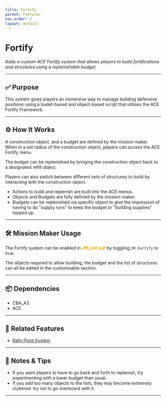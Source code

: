 ```yaml
---
title: Fortify         
parent: Features
nav_order: 2
layout: default
---
```


# Fortify

*Adds a custom ACE Fortify system that allows players to build fortifications and structures using a replenishable budget.*

---

## ✅ Purpose

This system gives players an immersive way to manage building defensive positions using a budet-based and object-based script that utilises the ACE Fortify Framework.


---

## ⚙️ How It Works

A construction object, and a budget are defined by the mission maker. When in a set radius of the construction object, players can access the ACE Fortify menu.

The budget can be replenished by bringing the construction object back to a designated refill object.

Players can also switch between different sets of structures to build by interacting with the construction object.

- Actions to build and replenish are built into the ACE menus.
- Objects and Budgets are fully defined by the mission-maker.
- Budgets can be replenished via specific object to give the impression of having to do "supply runs" to keep the budget or "building supplies" topped up.

---

## 🛠️ Mission Maker Usage

The Fortify system can be enabled in <span style="color: orange; font-weight: bold;">JM_init.sqf</span> by toggling `JM_Fortify` to true.

The objects required to allow building, the budget and the list of structures can all be edited in the customisable section.


---

## 📦 Dependencies


- CBA_A3
- ACE

---

## 🔁 Related Features

- [Rally Point System](rally.md)

---

## 🧪 Notes & Tips

- If you want players to have to go back and forth to replenish, try experimenting with a lower budget than usual.
- If you add too many objects to the lists, they may become extremely cluttered. try not to go overboard with it.

---


